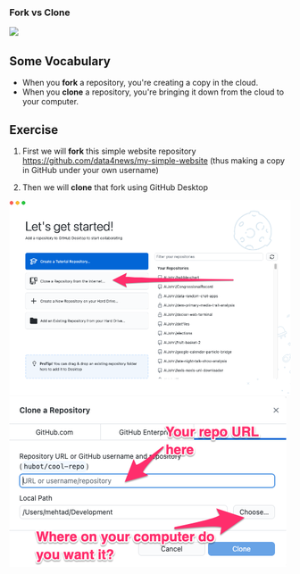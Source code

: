### Fork vs Clone

![](https://miro.medium.com/max/1400/1*fn8qxN2ehkBhnxxX1df88w.png)

## Some Vocabulary

* When you **fork** a repository, you're creating a copy in the cloud.
* When you **clone** a repository, you're bringing it down from the cloud to your computer.


## Exercise

1. First we will **fork** this simple website repository https://github.com/data4news/my-simple-website (thus making a copy in GitHub under your own username)

2. Then we will **clone** that fork using GitHub Desktop

![](images/clone.png)
![](images/clone2.png)